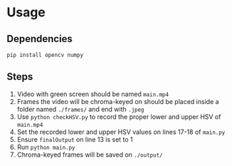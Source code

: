 # Usage
## Dependencies
`pip install opencv numpy`

## Steps
1. Video with green screen should be named `main.mp4`
2. Frames the video will be chroma-keyed on should be placed inside a folder named `./frames/` and end with `.jpeg`
3. Use `python checkHSV.py` to record the proper lower and upper HSV of `main.mp4`
4. Set the recorded lower and upper HSV values on lines 17-18 of `main.py`
5. Ensure `finalOutput` on line 13 is set to 1
6. Run `python main.py`
7. Chroma-keyed frames will be saved on `./output/`